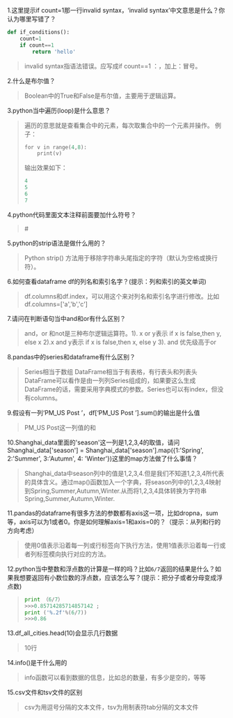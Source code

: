 1.这里提示if count=1那一行invalid syntax，‘invalid syntax’中文意思是什么？你认为哪里写错了？

```python
def if_conditions():
	count=1
	if count==1
    	return 'hello'
```

> invalid syntax指语法错误。应写成if count==1 ：，加上：冒号。

2.什么是布尔值？

> Boolean中的True和False是布尔值，主要用于逻辑运算。

3.python当中遍历(loop)是什么意思？

> 遍历的意思就是查看集合中的元素，每次取集合中的一个元素并操作。
> 例子：
>
> ```python
> for v in range(4,8):  
>     print(v)  
> ```
>
> 输出效果如下：
>
> ```python
> 4
> 5
> 6
> 7
> ```
>
> 

4.python代码里面文本注释前面要加什么符号？

> \#

5.python的strip语法是做什么用的？

> Python strip() 方法用于移除字符串头尾指定的字符（默认为空格或换行符）。

6.如何查看dataframe df的列名和索引名字？(提示：列和索引的英文单词)

> df.columns和df.index，可以用这个来对列名和索引名字进行修改。比如df.columns=['a','b','c']

7.请问在判断语句当中and和or有什么区别？

> and，or 和not是三种布尔逻辑运算符。1). x or y表示 if x is false,then y, else x  2).x and y表示 if x is false,then x,  else y  3). and 优先级高于or

8.pandas中的series和dataframe有什么区别？

> Series相当于数组
> DataFrame相当于有表格，有行表头和列表头
> DataFrame可以看作是由一列列Series组成的，如果要这么生成DataFrame的话，需要采用字典模式的参数。Series也可以有index，但没有columns。

9.假设有一列‘PM_US Post ’，df[‘PM_US Post ’].sum()的输出是什么值

> PM_US Post这一列值的和

10.Shanghai_data里面的'season'这一列是1,2,3,4的取值，请问Shanghai_data['season'] = Shanghai_data['season'].map({1:'Spring', 2:'Summer', 3:'Autumn', 4: 'Winter'})这里的map方法做了什么事情？

> Shanghai_data中season列中的值是1,2,3,4.但是我们不知道1,2,3,4所代表的具体含义。通过map()函数加入一个字典，将season列中的1,2,3,4映射到Spring,Summer,Autumn,Winter.从而将1,2,3,4具体转换为字符串Spring,Summer,Autumn,Winter.

11.pandas的dataframe有很多方法的参数都有axis这一项，比如dropna，sum等，axis可以为1或者0。你是如何理解axis=1和axis=0的？（提示：从列和行的方向考虑）

> 使用0值表示沿着每一列或行标签向下执行方法，使用1值表示沿着每一行或者列标签模向执行对应的方法。

12.python当中整数和浮点数的计算是一样的吗？比如`6/7`返回的结果是什么？如果我想要返回有小数位数的浮点数，应该怎么写？(提示：把分子或者分母变成浮点数)

> ```python
> print （6/7） 
> >>>0.85714285714857142 ; 
> print ('%.2f'%(6/7)) 
> >>>0.86
> ```

13.df_all_cities.head(10)会显示几行数据

> 10行

14.info()是干什么用的

> info函数可以看到数据的信息，比如总的数量，有多少是空的，等等

15.csv文件和tsv文件的区别

> csv为用逗号分隔的文本文件，tsv为用制表符tab分隔的文本文件

